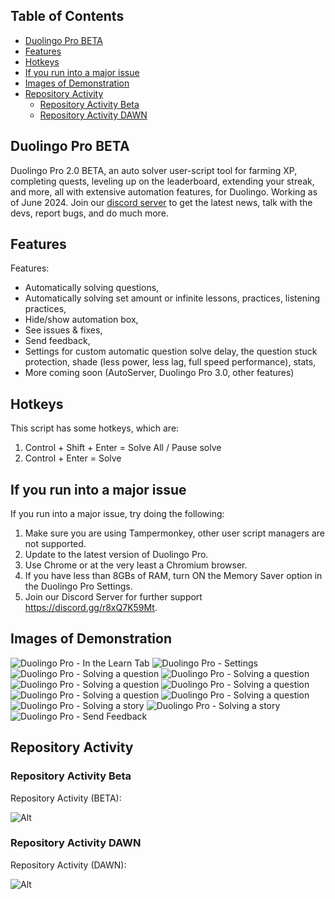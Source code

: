 ## Table of Contents
- [Duolingo Pro BETA](#duolingo-pro-beta)
- [Features](#features)
- [Hotkeys](#hotkeys)
- [If you run into a major issue](#if-you-run-into-a-major-issue)
- [Images of Demonstration](#images-of-demonstration)
- [Repository Activity](#repository-activity)
  - [Repository Activity Beta](#repository-activity-beta)
  - [Repository Activity DAWN](#repository-activity-dawn)

## Duolingo Pro BETA
Duolingo Pro 2.0 BETA, an auto solver user-script tool for farming XP, completing quests, leveling up on the leaderboard, extending your streak, and more, all with extensive automation features, for Duolingo. 
Working as of June 2024. 
Join our [discord server](https://discord.gg/r8xQ7K59Mt) to get the latest news, talk with the devs, report bugs, and do much more.

## Features
Features:
- Automatically solving questions,
- Automatically solving set amount or infinite lessons, practices, listening practices,
- Hide/show automation box,
- See issues & fixes,
- Send feedback,
- Settings for custom automatic question solve delay, the question stuck protection, shade (less power, less lag, full speed performance), stats,
- More coming soon (AutoServer, Duolingo Pro 3.0, other features)

## Hotkeys
This script has some hotkeys, which are:
1) Control + Shift + Enter = Solve All / Pause solve
2) Control + Enter = Solve


## If you run into a major issue
If you run into a major issue, try doing the following:
1) Make sure you are using Tampermonkey, other user script managers are not supported. 
2) Update to the latest version of Duolingo Pro.
3) Use Chrome or at the very least a Chromium browser.
4) If you have less than 8GBs of RAM, turn ON the Memory Saver option in the Duolingo Pro Settings.
5) Join our Discord Server for further support https://discord.gg/r8xQ7K59Mt.


## Images of Demonstration
![Duolingo Pro - In the Learn Tab](./assets/readme/example1.jpeg)
![Duolingo Pro - Settings](./assets/readme/example10.jpeg)
![Duolingo Pro - Solving a question](./assets/readme/example2.jpeg)
![Duolingo Pro - Solving a question](./assets/readme/example3.jpeg)
![Duolingo Pro - Solving a question](./assets/readme/example4.jpeg)
![Duolingo Pro - Solving a question](./assets/readme/example5.jpeg)
![Duolingo Pro - Solving a question](./assets/readme/example6.jpeg)
![Duolingo Pro - Solving a question](./assets/readme/example7.jpeg)
![Duolingo Pro - Solving a story](./assets/readme/example8.jpeg)
![Duolingo Pro - Solving a story](./assets/readme/example9.jpeg)
![Duolingo Pro - Send Feedback](./assets/readme/example11.jpeg)

## Repository Activity

### Repository Activity Beta
Repository Activity (BETA):

![Alt](https://repobeats.axiom.co/api/embed/18df6f0efd89438636279250bade347d1deb8055.svg "Repobeats analytics image")

### Repository Activity DAWN
Repository Activity (DAWN):

![Alt](https://repobeats.axiom.co/api/embed/4c2dc0aef3008be1782e983680a0b2234f991e2f.svg "Repobeats analytics image")
